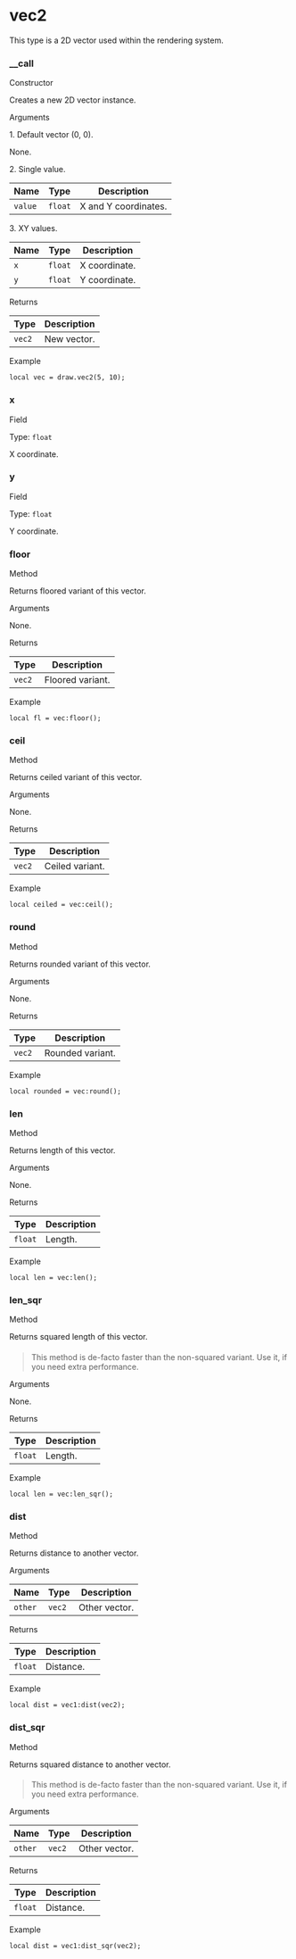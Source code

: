 # vec2

This type is a 2D vector used within the rendering system.

### \_\_call﻿ <a href="#call" id="call"></a>

Constructor

Creates a new 2D vector instance.

Arguments

1\. Default vector (0, 0).

None.

2\. Single value.

| Name    | Type    | Description          |
| ------- | ------- | -------------------- |
| `value` | `float` | X and Y coordinates. |

3\. XY values.

| Name | Type    | Description   |
| ---- | ------- | ------------- |
| `x`  | `float` | X coordinate. |
| `y`  | `float` | Y coordinate. |

Returns

| Type   | Description |
| ------ | ----------- |
| `vec2` | New vector. |

Example

```
local vec = draw.vec2(5, 10);
```

### x﻿ <a href="#x" id="x"></a>

Field

Type: `float`

X coordinate.

### y﻿ <a href="#y" id="y"></a>

Field

Type: `float`

Y coordinate.

### floor﻿ <a href="#floor" id="floor"></a>

Method

Returns floored variant of this vector.

Arguments

None.

Returns

| Type   | Description      |
| ------ | ---------------- |
| `vec2` | Floored variant. |

Example

```
local fl = vec:floor();
```

### ceil﻿ <a href="#ceil" id="ceil"></a>

Method

Returns ceiled variant of this vector.

Arguments

None.

Returns

| Type   | Description     |
| ------ | --------------- |
| `vec2` | Ceiled variant. |

Example

```
local ceiled = vec:ceil();
```

### round﻿ <a href="#round" id="round"></a>

Method

Returns rounded variant of this vector.

Arguments

None.

Returns

| Type   | Description      |
| ------ | ---------------- |
| `vec2` | Rounded variant. |

Example

```
local rounded = vec:round();
```

### len﻿ <a href="#len" id="len"></a>

Method

Returns length of this vector.

Arguments

None.

Returns

| Type    | Description |
| ------- | ----------- |
| `float` | Length.     |

Example

```
local len = vec:len();
```

### len\_sqr﻿ <a href="#len-sqr" id="len-sqr"></a>

Method

Returns squared length of this vector.

> ####
>
> This method is de-facto faster than the non-squared variant. Use it, if you need extra performance.

Arguments

None.

Returns

| Type    | Description |
| ------- | ----------- |
| `float` | Length.     |

Example

```
local len = vec:len_sqr();
```

### dist﻿ <a href="#dist" id="dist"></a>

Method

Returns distance to another vector.

Arguments

| Name    | Type   | Description   |
| ------- | ------ | ------------- |
| `other` | `vec2` | Other vector. |

Returns

| Type    | Description |
| ------- | ----------- |
| `float` | Distance.   |

Example

```
local dist = vec1:dist(vec2);
```

### dist\_sqr﻿ <a href="#dist-sqr" id="dist-sqr"></a>

Method

Returns squared distance to another vector.

> ####
>
> This method is de-facto faster than the non-squared variant. Use it, if you need extra performance.

Arguments

| Name    | Type   | Description   |
| ------- | ------ | ------------- |
| `other` | `vec2` | Other vector. |

Returns

| Type    | Description |
| ------- | ----------- |
| `float` | Distance.   |

Example

```
local dist = vec1:dist_sqr(vec2);
```
